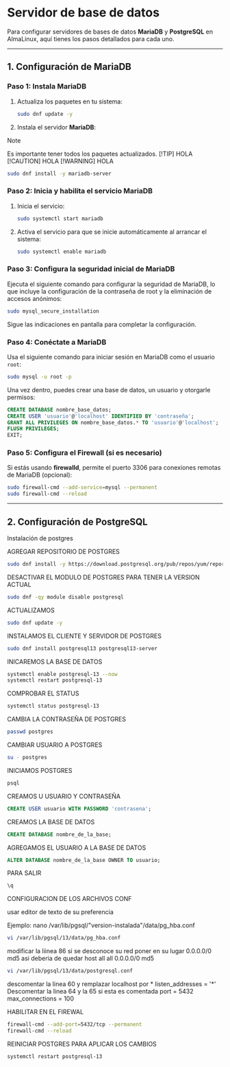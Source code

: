 # Servidor de base de datos

Para configurar servidores de bases de datos **MariaDB** y **PostgreSQL** en AlmaLinux, aquí tienes los pasos detallados para cada uno.

---

## 1. Configuración de MariaDB

### Paso 1: Instala MariaDB
1. Actualiza los paquetes en tu sistema:

   ```bash
   sudo dnf update -y
   ```

2. Instala el servidor **MariaDB**:
> [!NOTE]
> Es importante tener todos los paquetes actualizados.
> [!TIP]
> HOLA
> [!CAUTION]
> HOLA
> [!WARNING]
> HOLA
   ```bash
   sudo dnf install -y mariadb-server
   ```

### Paso 2: Inicia y habilita el servicio MariaDB
1. Inicia el servicio:

   ```bash
   sudo systemctl start mariadb
   ```

2. Activa el servicio para que se inicie automáticamente al arrancar el sistema:

   ```bash
   sudo systemctl enable mariadb
   ```

### Paso 3: Configura la seguridad inicial de MariaDB
Ejecuta el siguiente comando para configurar la seguridad de MariaDB, lo que incluye la configuración de la contraseña de root y la eliminación de accesos anónimos:

```bash
sudo mysql_secure_installation
```

Sigue las indicaciones en pantalla para completar la configuración.

### Paso 4: Conéctate a MariaDB
Usa el siguiente comando para iniciar sesión en MariaDB como el usuario `root`:

```bash
sudo mysql -u root -p
```

Una vez dentro, puedes crear una base de datos, un usuario y otorgarle permisos:

```sql
CREATE DATABASE nombre_base_datos;
CREATE USER 'usuario'@'localhost' IDENTIFIED BY 'contraseña';
GRANT ALL PRIVILEGES ON nombre_base_datos.* TO 'usuario'@'localhost';
FLUSH PRIVILEGES;
EXIT;
```

### Paso 5: Configura el Firewall (si es necesario)
Si estás usando **firewalld**, permite el puerto 3306 para conexiones remotas de MariaDB (opcional):

```bash
sudo firewall-cmd --add-service=mysql --permanent
sudo firewall-cmd --reload
```

---

## 2. Configuración de PostgreSQL
Instalación de postgres


AGREGAR REPOSITORIO DE POSTGRES
```bash
sudo dnf install -y https://download.postgresql.org/pub/repos/yum/reporpms/EL-8-x86_64/pgdgredhat-repo-latest.noarch.rpm
```
DESACTIVAR EL MODULO DE POSTGRES PARA TENER LA VERSION ACTUAL
 ```bash
sudo dnf -qy module disable postgresql
 ```
ACTUALIZAMOS
 ```bash
sudo dnf update -y
 ```
INSTALAMOS EL CLIENTE Y SERVIDOR DE POSTGRES
 ```bash
sudo dnf install postgresql13 postgresql13-server
 ```
INICAREMOS LA BASE DE DATOS
 ```bash
systemctl enable postgresql-13 --now
systemctl restart postgresql-13
 ```
COMPROBAR EL STATUS 
 ```bash
systemctl status postgresql-13
 ```
CAMBIA LA CONTRASEÑA DE POSTGRES
 ```bash
passwd postgres
 ```
CAMBIAR USUARIO A POSTGRES
 ```bash
su - postgres
 ```
INICIAMOS POSTGRES
 ```sql
psql
 ```
CREAMOS U USUARIO Y CONTRASEÑA
 ```sql
CREATE USER usuario WITH PASSWORD 'contrasena';
 ```
CREAMOS LA BASE DE DATOS
 ```sql
CREATE DATABASE nombre_de_la_base;
 ```
AGREGAMOS EL USUARIO A LA BASE DE DATOS
 ```sql
ALTER DATABASE nombre_de_la_base OWNER TO usuario;
 ```
PARA SALIR
 ```bash
\q
 ```
CONFIGURACION DE LOS ARCHIVOS CONF

usar editor de texto de su preferencia

Ejemplo: nano /var/lib/pgsql/"version-instalada"/data/pg_hba.conf

 ```bash
vi /var/lib/pgsql/13/data/pg_hba.conf
 ```
modificar la liinea 86 si se desconoce su red poner en su lugar
0.0.0.0/0 md5
asi deberia de quedar
host all all 0.0.0.0/0 md5
 ```bash
vi /var/lib/pgsql/13/data/postgresql.conf
 ```
descomentar la linea 60 y remplazar localhost por *
listen_addresses = '*'
Descomentar la linea 64 y la 65 si esta es comentada
port = 5432
max_connections = 100

HABILITAR EN EL FIREWAL
 ```bash
firewall-cmd --add-port=5432/tcp --permanent
firewall-cmd --reload
 ```
REINICIAR POSTGRES PARA APLICAR LOS CAMBIOS
 ```bash
systemctl restart postgresql-13
 ```
